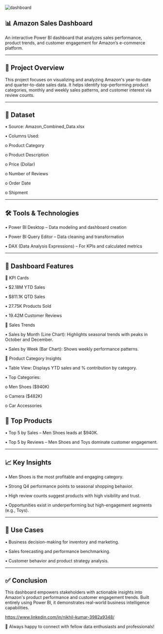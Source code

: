 ![dashboard](https://github.com/user-attachments/assets/e0b0fd36-8399-41a7-b16f-77378b8369b5)

## 📊 Amazon Sales Dashboard

An interactive Power BI dashboard that analyzes sales performance, product trends, and customer engagement for Amazon’s e-commerce platform.
________________________________________
## 🚀 Project Overview

This project focuses on visualizing and analyzing Amazon's year-to-date and quarter-to-date sales data. It helps identify top-performing product categories, monthly and weekly sales patterns, and customer interest via review counts.
________________________________________
## 📁 Dataset

•	Source: Amazon_Combined_Data.xlsx

•	Columns Used:

o	Product Category

o	Product Description

o	Price (Dollar)

o	Number of Reviews

o	Order Date

o	Shipment
________________________________________
## 🛠️ Tools & Technologies
•	Power BI Desktop – Data modeling and dashboard creation

•	Power BI Query Editor – Data cleaning and transformation

•	DAX (Data Analysis Expressions) – For KPIs and calculated metrics
________________________________________
## 📌 Dashboard Features
🔹 KPI Cards

•	$2.18M YTD Sales

•	$811.1K QTD Sales

•	27.75K Products Sold

•	19.42M Customer Reviews

🔹 Sales Trends

•	Sales by Month (Line Chart): Highlights seasonal trends with peaks in October and December.

•	Sales by Week (Bar Chart): Shows weekly performance patterns.

🔹 Product Category Insights

•	Table View: Displays YTD sales and % contribution by category.

•	Top Categories:

o	Men Shoes ($940K)

o	Camera ($482K)

o	Car Accessories

## 🔹 Top Products
•	Top 5 by Sales – Men Shoes leads at $940K.

•	Top 5 by Reviews – Men Shoes and Toys dominate customer engagement.
________________________________________
## 📈 Key Insights
•	Men Shoes is the most profitable and engaging category.

•	Strong Q4 performance points to seasonal shopping behavior.

•	High review counts suggest products with high visibility and trust.

•	Opportunities exist in underperforming but high-engagement segments (e.g., Toys).
________________________________________
## 📌 Use Cases
•	Business decision-making for inventory and marketing.

•	Sales forecasting and performance benchmarking.

•	Customer behavior and product strategy analysis.
________________________________________
## ✅ Conclusion
This dashboard empowers stakeholders with actionable insights into Amazon's product performance and customer engagement trends. Built entirely using Power BI, it demonstrates real-world business intelligence capabilities.

https://www.linkedin.com/in/nikhil-kumar-3982a9348/


💬 Always happy to connect with fellow data enthusiasts and professionals!
